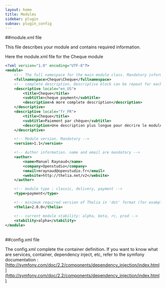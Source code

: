 ```yaml
---
layout: home
title: Modules
sidebar: plugin
subnav: plugin_config
---
```


##module.xml file

This file describes your module and contains required information.

Here the module.xml file for the Cheque module

```xml
<?xml version="1.0" encoding="UTF-8"?>
<module>
    <!-- The full namespace for the main module class. Mandatory information -->
    <fullnamespace>Cheque\Cheque</fullnamespace>
    <!-- complete description. Descriptive block can be repeat for each locale you want. Only title is mandatory -->
    <descriptive locale="en_US">
        <title>Cheque</title>
        <subtitle>cheque payment</subtitle>
        <description>A more complete description</description>
    </descriptive>
    <descriptive locale="fr_FR">
        <title>Cheque</title>
        <subtitle>Paiement par chèque</subtitle>
        <description>Une description plus longue pour décrire le module</description>
    </descriptive>

    <!-- Module version. Mandatory -->
    <version>1.1</version>

    <!-- Author information. name and email are mandatory -->
    <author>
        <name>Manuel Raynaud</name>
        <company>Openstudio</company>
        <email>mraynaud@openstudio.fr</email>
        <website>http://thelia.net/v2</website>
    </author>

    <!-- module type : classic, delivery, payment -->
    <type>payment</type>

    <!-- minimum required version of Thelia in 'dot' format (for example 1.2.3.4) -->
    <thelia>2.0.0</thelia>

    <!-- current module stability: alpha, beta, rc, prod -->
    <stability>alpha</stability>
</module>

```
<br />
##config.xml file

The config.xml complete the container definition. If you want to know what are services, container, dependency inject, etc, refer to the symfony documentation : [http://symfony.com/doc/2.2/components/dependency_injection/index.html](http://symfony.com/doc/2.2/components/dependency_injection/index.html)

